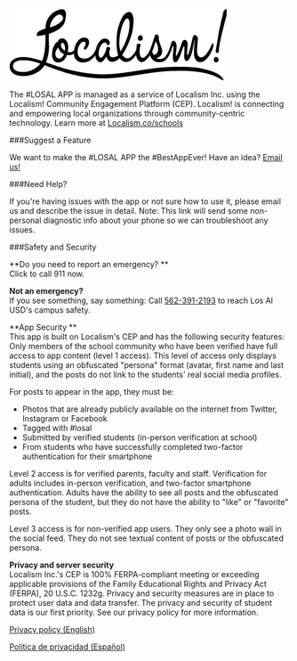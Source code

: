 ![Mou icon](localism-blk.png)

The #LOSAL APP is managed as a service of Localism Inc. using the Localism! Community Engagement Platform (CEP).  Localism! is connecting and empowering local organizations through community-centric technology. 
Learn more at [Localism.co/schools](http://localism.co/schools)

###Suggest a Feature

We want to make the #LOSAL APP the #BestAppEver!  Have an idea?  [Email us!](mailto://losalappideas@localism.zendesk.com)

###Need Help?

If you're having issues with the app or not sure how to use it, please email us and describe the issue in detail.  Note: This link will send some non-personal diagnostic info about your phone so we can troubleshoot any issues.

###Safety and Security

**Do you need to report an emergency? **  
Click to call 911 now.  

**Not an emergency?**  
If you see something, say something:
Call [562-391-2193](tel://5623912193) to reach Los Al USD's campus safety. 

**App Security **  
This app is built on Localism's CEP and has the following security features:
Only members of the school community who have been verified have full access to app content (level 1 access).  This level of access only displays students using an obfuscated "persona" format (avatar, first name and last initial), and the posts do not link to the students' real social media profiles.  

For posts to appear in the app, they must be:

* Photos that are already publicly available on the internet from Twitter, Instagram or Facebook
* Tagged with #losal
* Submitted by verified students (in-person verification at school) 
* From students who have successfully completed two-factor authentication for their smartphone

Level 2 access is for verified parents, faculty and staff.  Verification for adults includes in-person verification, and two-factor smartphone authentication.  Adults have the ability to see all posts and the obfuscated persona of the student, but they do not have the ability to "like" or "favorite" posts. 

Level 3 access is for non-verified app users. They only see a photo wall in the social feed. They do not see textual content of posts or the obfuscated persona.

**Privacy and server security**  
Localism Inc.'s CEP is 100% FERPA-compliant meeting or exceeding applicable provisions of the Family Educational Rights and Privacy Act (FERPA), 20 U.S.C. 1232g. Privacy and security measures are in place to protect user data and data transfer. The privacy and security of student data is our first priority. 
See our privacy policy for more information.

[Privacy policy (English)](http://localism.co/losalapp/privacy/english/)

[Política de privacidad (Español)](http://localism.co/losalapp/privacy/espanol/)